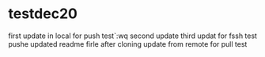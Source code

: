 # testdec20
first update in local for push test`:wq
second update
third updat for fssh test pushe
updated readme firle after cloning
update from remote for pull test
